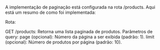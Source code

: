 A implementação de paginação está configurada na rota /products. Aqui está um resumo de como foi implementada:

Rota:

GET /products: Retorna uma lista paginada de produtos.
Parâmetros de query:
page (opcional): Número da página a ser exibida (padrão: 1).
limit (opcional): Número de produtos por página (padrão: 10).